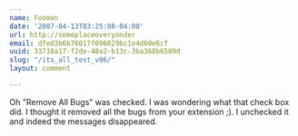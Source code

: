 ```yaml
---
name: Fooman
date: '2007-04-13T03:25:08-04:00'
url: http://someplaceoveryonder
email: dfed3b6b76017f096829bc1e4d60e6cf
uuid: 33718a17-f2de-48a2-b13c-3ba368b6589d
slug: "/its_all_text_v06/"
layout: comment

---
```


Oh "Remove All Bugs" was checked. I was wondering what that check box did. I thought it removed all the bugs from your extension ;). I unchecked it and indeed the messages disappeared.
